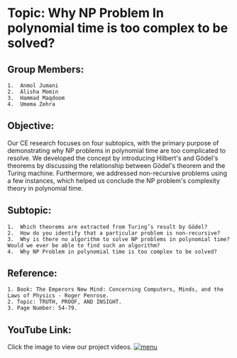 # Topic: Why NP Problem In polynomial time is too complex to be solved?
## Group Members:
    1.	Anmol Jumani
    2.	Alisha Momin
    3.	Hammad Maqdoom 
    4.	Umema Zehra
## Objective: 
Our CE research focuses on four subtopics, with the primary purpose of demonstrating why NP problems in polynomial time are too complicated to resolve. We developed the concept by introducing Hilbert's and Gödel's theorems by discussing the relationship between Gödel's theorem and the Turing machine. Furthermore, we addressed non-recursive problems using a few instances, which helped us conclude the NP problem's complexity theory in polynomial time.
## Subtopic: 
    1.	Which theorems are extracted from Turing’s result by Gödel?
    2.	How do you identify that a particular problem is non-recursive?
    3.	Why is there no algorithm to solve NP problems in polynomial time? Would we ever be able to find such an algorithm?
    4.	Why NP Problem in polynomial time is too complex to be solved?
## Reference:
    1. Book: The Emperors New Mind: Concerning Computers, Minds, and the Laws of Physics - Roger Penrose.
    2. Topic: TRUTH, PROOF, AND INSIGHT.
    3. Page Number: 54-79.
## YouTube Link: 
Click the image to view our project videos.
[![menu](https://user-images.githubusercontent.com/60126292/144741810-46f415ff-367d-4eb1-a2bf-6101b03fff5a.PNG)](https://youtube.com/playlist?list=PLeLddCm4AohW_LSwKBrvC2SHRiYOdDyhh)
